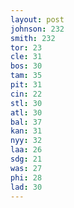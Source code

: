 ```yaml
---
layout: post
johnson: 232
smith: 232
tor: 23
cle: 31
bos: 30
tam: 35
pit: 31
cin: 22
stl: 30
atl: 30
bal: 37
kan: 31
nyy: 32
laa: 26
sdg: 21
was: 27
phi: 28
lad: 30
---
```

